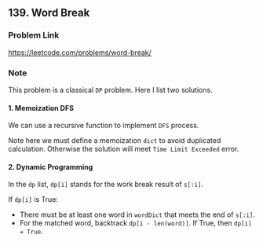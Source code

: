 ## 139. Word Break

### Problem Link 
https://leetcode.com/problems/word-break/

### Note
This problem is a classical `DP` problem. Here I list two solutions.

#### 1. Memoization DFS
We can use a recursive function to implement `DFS` process. 

Note here we must define a memoization `dict` to avoid duplicated calculation. Otherwise the solution will meet `Time
 Limit Exceeded` error.
 
#### 2. Dynamic Programming
In the `dp` list, `dp[i]` stands for the work break result of `s[:i]`.

If `dp[i]` is True:
- There must be at least one word in `wordDict` that meets the end of `s[:i]`.
- For the matched word, backtrack `dp[i - len(word)]`. If True, then `dp[i] = True`. 